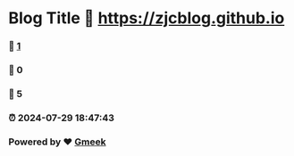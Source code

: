 # Blog Title :link: https://zjcblog.github.io 
### :page_facing_up: [1](https://zjcblog.github.io/tag.html) 
### :speech_balloon: 0 
### :hibiscus: 5 
### :alarm_clock: 2024-07-29 18:47:43 
### Powered by :heart: [Gmeek](https://github.com/Meekdai/Gmeek)
